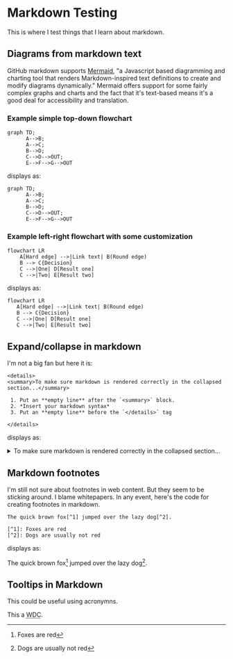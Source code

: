 # Markdown Testing

This is where I test things that I learn about markdown.

## Diagrams from markdown text
GitHub markdown supports [Mermaid](https://mermaid-js.github.io/mermaid/#/), "a Javascript based diagramming and charting tool that renders Markdown-inspired text definitions to create and modify diagrams dynamically." Mermaid offers support for some fairly complex graphs and charts and the fact that it's text-based means it's a good deal for accessibility and translation.

### Example simple top-down flowchart
```
graph TD;
      A-->B;
      A-->C;
      B-->D;
      C-->D-->OUT;
      E-->F-->G-->OUT
```
displays as:

```mermaid
graph TD;
      A-->B;
      A-->C;
      B-->D;
      C-->D-->OUT;
      E-->F-->G-->OUT
```
### Example left-right flowchart with some customization
```
flowchart LR
    A[Hard edge] -->|Link text| B(Round edge)
    B --> C{Decision}
    C -->|One| D[Result one]
    C -->|Two| E[Result two]
 ```
 displays as:
 ```mermaid
 flowchart LR
    A[Hard edge] -->|Link text| B(Round edge)
    B --> C{Decision}
    C -->|One| D[Result one]
    C -->|Two| E[Result two]
   ```
## Expand/collapse in markdown
I'm not a big fan but here it is:

```
<details>
<summary>To make sure markdown is rendered correctly in the collapsed section...</summary>

 1. Put an **empty line** after the `<summary>` block.
 2. *Insert your markdown syntax*
 3. Put an **empty line** before the `</details>` tag
 
</details>
```
displays as:
<details>
<summary>To make sure markdown is rendered correctly in the collapsed section...</summary>

 1. Put an **empty line** after the `<summary>` block.
 2. *Insert your markdown syntax*
 3. Put an **empty line** before the `</details>` tag
 
</details>


## Markdown footnotes
I'm still not sure about footnotes in web content. But they seem to be sticking around. I blame whitepapers. In any event, here's the code for creating footnotes in markdown.
```
The quick brown fox[^1] jumped over the lazy dog[^2].

[^1]: Foxes are red
[^2]: Dogs are usually not red
```
displays as:

The quick brown fox[^1] jumped over the lazy dog[^2].

## Tooltips in Markdown
This could be useful using acronymns. 

This a <abbr title="web data connector">WDC</abbr>.

[^1]: Foxes are red
[^2]: Dogs are usually not red
